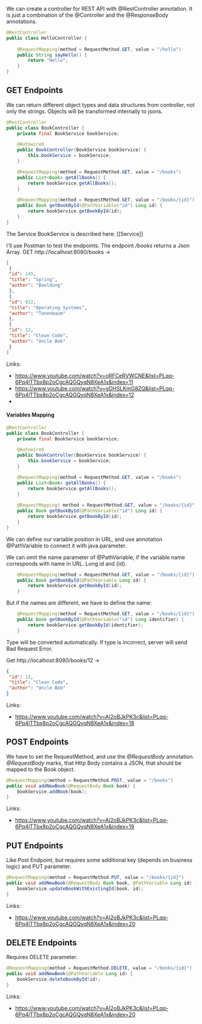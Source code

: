 We can create a controller for REST API with @RestController annotation. It is just a combination of the @Controller and the @ResponseBody annotations.

```java
@RestController
public class HelloController {
    
    @RequestMapping(method = RequestMethod.GET, value = "/hello")
    public String sayHello() {
        return "Hello";
    }
}
```


## GET Endpoints

We can return different object types and data structures from controller, not only the strings. Objects will be transformed internally to jsons.

```java
@RestController
public class BookController {
    private final BookService bookService;

    @Autowired
    public BookController(BookService bookService) {
        this.bookService = bookService;
    }

    @RequestMapping(method = RequestMethod.GET, value = "/books")
    public List<Book> getAllBooks() {
        return bookService.getAllBooks();
    }
    
    @RequestMapping(method = RequestMethod.GET, value = "/books/{id}")
    public Book getBookById(@PathVariable("id") Long id) {
        return bookService.getBookById(id);
    }
}
```

The Service BookService is described here: [[Service]]

I'll use Postman to test the endpoints. The endpoint _/books_ returns a Json Array.
GET http://localhost:8080/books ->

```json
[
 {
 "id": 145,
 "title": "Spring",
 "author": "Baeldung"
 },
 {
 "id": 932,
 "title": "Operating Systems",
 "author": "Tanenbaum"
 },
 {
 "id": 12,
 "title": "Clean Code",
 "author": "Uncle Bob"
 }
]
```

Links:
- https://www.youtube.com/watch?v=oRFCeRVWCNE&list=PLqq-6Pq4lTTbx8p2oCgcAQGQyqN8XeA1x&index=11
- https://www.youtube.com/watch?v=gDHSLKmG8ZQ&list=PLqq-6Pq4lTTbx8p2oCgcAQGQyqN8XeA1x&index=12
- 
#### Variables Mapping
```java
@RestController
public class BookController {
    private final BookService bookService;

    @Autowired
    public BookController(BookService bookService) {
        this.bookService = bookService;
    }

    @RequestMapping(method = RequestMethod.GET, value = "/books")
    public List<Book> getAllBooks() {
        return bookService.getAllBooks();
    }
    
    @RequestMapping( method = RequestMethod.GET, value = "/books/{id}")
    public Book getBookById(@PathVariable("id") Long id) {
        return bookService.getBookById(id);
    }
}
```

We can define our variable position in URL, and use annotation @PathVariable to connect it with java parameter.

We can omit the name parameter of @PathVariable, if the variable name corresponds with name in URL. Long id and {id}.

```java
    @RequestMapping(method = RequestMethod.GET, value = "/books/{id}")
    public Book getBookById(@PathVariable Long id) {
        return bookService.getBookById(id);
    }

```

But if the names are different, we have to define the name:
```java
    @RequestMapping(method = RequestMethod.GET, value = "/books/{id}")
    public Book getBookById(@PathVariable("id") Long identifier) {
        return bookService.getBookById(identifier);
    }

```

Type will be converted automatically. If type is incorrect, server will send Bad Request Error. 

Get http://localhost:8080/books/12 ->
```json
{
 "id": 12,
 "title": "Clean Code",
 "author": "Uncle Bob"
}
```

Links: 
- https://www.youtube.com/watch?v=AI2oBJkPK3c&list=PLqq-6Pq4lTTbx8p2oCgcAQGQyqN8XeA1x&index=18


## POST Endpoints
We have to set the RequestMethod, and use the _@RequestBody_ annotation. _@RequestBody_ marks, that Http Body contains a JSON, that should be mapped to the Book object.

```java
@RequestMapping(method = RequestMethod.POST, value = "/books")  
public void addNewBook(@RequestBody Book book) {  
    bookService.addBook(book);  
}
```

Links:
- https://www.youtube.com/watch?v=AI2oBJkPK3c&list=PLqq-6Pq4lTTbx8p2oCgcAQGQyqN8XeA1x&index=19

## PUT Endpoints
Like Post Endpoint, but requires some additional key (depends on business logic) and PUT parameter.

```java
@RequestMapping(method = RequestMethod.PUT, value = "/books/{id}")  
public void addNewBook(@RequestBody Book book, @PathVariable Long id) {  
    bookService.updateBookWithExistingId(book, id);  
}
```

Links:
- https://www.youtube.com/watch?v=AI2oBJkPK3c&list=PLqq-6Pq4lTTbx8p2oCgcAQGQyqN8XeA1x&index=20


## DELETE Endpoints
Requires DELETE parameter.
```java
@RequestMapping(method = RequestMethod.DELETE, value = "/books/{id}")  
public void addNewBook(@PathVariable Long id) {  
    bookService.deleteBookById(id);  
}
```

Links:
- https://www.youtube.com/watch?v=AI2oBJkPK3c&list=PLqq-6Pq4lTTbx8p2oCgcAQGQyqN8XeA1x&index=20

